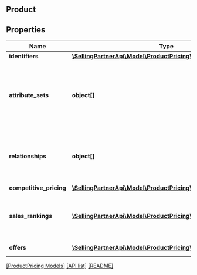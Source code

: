 ## Product

## Properties

Name | Type | Description | Notes
------------ | ------------- | ------------- | -------------
**identifiers** | [**\SellingPartnerApi\Model\ProductPricing\IdentifierType**](IdentifierType.md) |  |
**attribute_sets** | **object[]** | A list of product attributes if they are applicable to the product that is returned. | [optional]
**relationships** | **object[]** | A list that contains product variation information, if applicable. | [optional]
**competitive_pricing** | [**\SellingPartnerApi\Model\ProductPricing\CompetitivePricingType**](CompetitivePricingType.md) |  | [optional]
**sales_rankings** | [**\SellingPartnerApi\Model\ProductPricing\SalesRank[]**](SalesRank.md) | A list of sales rank information for the item, by category. | [optional]
**offers** | [**\SellingPartnerApi\Model\ProductPricing\OfferType[]**](OfferType.md) | A list of offers. | [optional]

[[ProductPricing Models]](../) [[API list]](../../Api) [[README]](../../../README.md)
